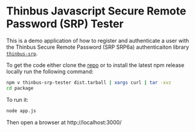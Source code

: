 
# Thinbus Javascript Secure Remote Password (SRP) Tester

This is a demo application of how to register and authenticate a user with the Thinbus Secure Remote Password (SRP SRP6a) authenticaiton library [`thinbus-srp`](https://github.com/simbo1905/thinbus-srp-npm). 

To get the code either clone the [repo](https://github.com/simbo1905/thinbus-srp-npm-tester) or to install the latest npm release locally run the following command: 

```sh
npm v thinbus-srp-tester dist.tarball | xargs curl | tar -xvz 
cd package
``` 

To run it: 

```sh
node app.js
```

Then open a browser at http://localhost:3000/
